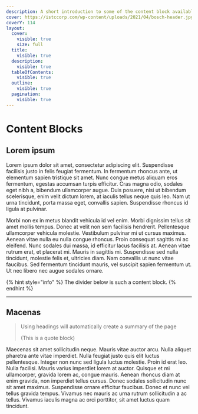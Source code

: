 ```yaml
---
description: A short introduction to some of the content block available in GitBook.
cover: https://istccorp.com/wp-content/uploads/2021/04/bosch-header.jpg
coverY: 114
layout:
  cover:
    visible: true
    size: full
  title:
    visible: true
  description:
    visible: true
  tableOfContents:
    visible: true
  outline:
    visible: true
  pagination:
    visible: true
---
```


# Content Blocks

## Lorem ipsum

Lorem ipsum dolor sit amet, consectetur adipiscing elit. Suspendisse facilisis justo in felis feugiat fermentum. In fermentum rhoncus ante, ut elementum sapien tristique sit amet. Nunc congue metus aliquam eros fermentum, egestas accumsan turpis efficitur. Cras magna odio, sodales eget nibh a, bibendum ullamcorper augue. Duis posuere, nisi ut bibendum scelerisque, enim velit dictum lorem, at iaculis tellus neque quis leo. Nam ut urna tincidunt, porta massa eget, convallis sapien. Suspendisse rhoncus id ligula at pulvinar.

Morbi non ex in metus blandit vehicula id vel enim. Morbi dignissim tellus sit amet mollis tempus. Donec at velit non sem facilisis hendrerit. Pellentesque ullamcorper vehicula molestie. Vestibulum pulvinar mi ut cursus maximus. Aenean vitae nulla eu nulla congue rhoncus. Proin consequat sagittis mi ac eleifend. Nunc sodales dui massa, id efficitur lacus facilisis at. Aenean vitae rutrum erat, et placerat mi. Mauris in sagittis mi. Suspendisse sed nulla tincidunt, molestie felis et, ultricies diam. Nam convallis ut nunc vitae faucibus. Sed fermentum tincidunt mauris, vel suscipit sapien fermentum ut. Ut nec libero nec augue sodales ornare.

{% hint style="info" %}
The divider below is such a content block.
{% endhint %}

***

## Macenas

> Using headings will automatically create a summary of the page
>
> (This is a quote block)

Maecenas sit amet sollicitudin neque. Mauris vitae auctor arcu. Nulla aliquet pharetra ante vitae imperdiet. Nulla feugiat justo quis elit luctus pellentesque. Integer non nunc sed ligula luctus molestie. Proin id erat leo. Nulla facilisi. Mauris varius imperdiet lorem at auctor. Quisque et mi ullamcorper, gravida lorem ac, congue mauris. Aenean rhoncus diam at enim gravida, non imperdiet tellus cursus. Donec sodales sollicitudin nunc sit amet maximus. Suspendisse ornare efficitur faucibus. Donec et nunc vel tellus gravida tempus. Vivamus nec mauris ac urna rutrum sollicitudin a ac tellus. Vivamus iaculis magna ac orci porttitor, sit amet luctus quam tincidunt.

